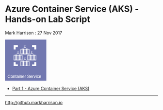 # Azure Container Service (AKS) - Hands-on Lab Script

Mark Harrison : 27 Nov 2017

![](Images/AKS.png)

- [Part 1 - Azure Container Service (AKS)](aks.md)

---
<http://github.markharrison.io>